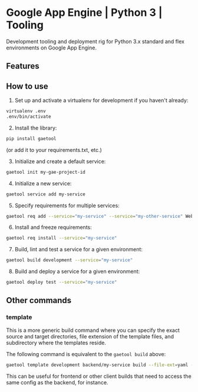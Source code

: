 # Google App Engine | Python 3 | Tooling

Development tooling and deployment rig for Python 3.x standard and flex
environments on Google App Engine.

## Features


## How to use

1. Set up and activate a virtualenv for development if you haven't already:

```bash
virtualenv .env
.env/bin/activate
```

2. Install the library:

```bash
pip install gaetool
```
(or add it to your requirements.txt, etc.)

3. Initialize and create a default service:

```bash
gaetool init my-gae-project-id
```

4. Initialize a new service:

```bash
gaetool service add my-service
```

5. Specify requirements for multiple services:

```bash
gaetool req add --service="my-service" --service="my-other-service" WebOb pytz
```

6. Install and freeze requirements:

```bash
gaetool req install --service="my-service" 
```

7. Build, lint and test a service for a given environment:

```bash
gaetool build development --service="my-service"
```

8. Build and deploy a service for a given environment:

```bash
gaetool deploy test --service="my-service"
```


## Other commands

### template 

This is a more generic build command where you can specify the exact source
and target directories, file extension of the template files, and subdirectory
where the templates reside.

The following command is equivalent to the `gaetool build` above:

```bash
gaetool template development backend/my-service build --file-ext=yaml --template-dir=.
```

This can be useful for frontend or other client builds that need to access the 
same config as the backend, for instance.



